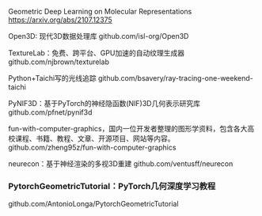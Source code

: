 Geometric Deep Learning on Molecular Representations
https://arxiv.org/abs/2107.12375

Open3D: 现代3D数据处理库
github.com/isl-org/Open3D

TextureLab：免费、跨平台、GPU加速的自动纹理生成器
github.com/njbrown/texturelab

Python+Taichi写的光线追踪
github.com/bsavery/ray-tracing-one-weekend-taichi

PyNIF3D：基于PyTorch的神经隐函数(NIF)3D几何表示研究库
github.com/pfnet/pynif3d

fun-with-computer-graphics，国内一位开发者整理的图形学资料，包含各大高校课程、书籍、教程、文章、开源项目、网站等内容。
github.com/zheng95z/fun-with-computer-graphics ​​​​

neurecon：基于神经渲染的多视3D重建
github.com/ventusff/neurecon

### PytorchGeometricTutorial：PyTorch几何深度学习教程
github.com/AntonioLonga/PytorchGeometricTutorial